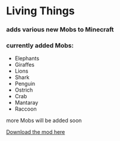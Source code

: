 # Living Things

### adds various new Mobs to Minecraft

### currently added Mobs:

  - Elephants
  - Giraffes
  - Lions
  - Shark
  - Penguin
  - Ostrich
  - Crab
  - Mantaray
  - Raccoon
   
  
  
more Mobs will be added soon



[Download the mod here](https://www.curseforge.com/minecraft/mc-mods/living-things)

